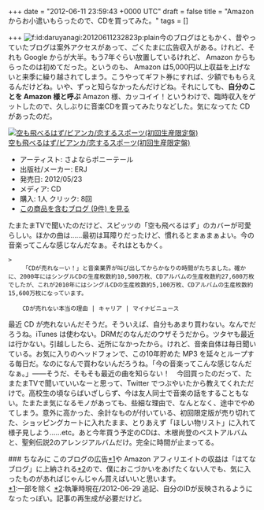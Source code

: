 
+++
date = "2012-06-11 23:59:43 +0000 UTC"
draft = false
title = "Amazon からお小遣いもらったので、CDを買ってみた。"
tags = []

+++
<img src="http://cdn-ak.f.st-hatena.com/images/fotolife/d/daruyanagi/20120611/20120611232823.png" alt="f:id:daruyanagi:20120611232823p:plain" title="f:id:daruyanagi:20120611232823p:plain" class="hatena-fotolife"/>今のブログはともかく、昔やっていたブログは案外アクセスがあって、ごくたまに広告収入がある。けれど、それも Google からが大半。もう7年ぐらい放置しているけれど、 Amazon からもらったのは初めてだった。というのも、 Amazon は5,000円以上収益を上げないと来季に繰り越されてしまう。こうやってギフト券にすれば、少額でももらえるんだけどね。いや、ずっと知らなかったんだけどね。それにしても、**自分のことを Amazon 様と呼ぶ** Amazon 様、カッコイイ！というわけで、臨時収入をゲットしたので、久しぶりに音楽CDを買ってみたりなどした。気になってた CD があったのだ。<div class="hatena-asin-detail"><a href="http://www.amazon.co.jp/exec/obidos/ASIN/B007N6SD76/bestylesnet-22/"><img src="http://ecx.images-amazon.com/images/I/518MP3JJqaL._SL160_.jpg" class="hatena-asin-detail-image" alt="空も飛べるはず/ビアンカ/恋するスポーツ(初回生産限定盤)" title="空も飛べるはず/ビアンカ/恋するスポーツ(初回生産限定盤)"/></a><div class="hatena-asin-detail-info"><a href="http://www.amazon.co.jp/exec/obidos/ASIN/B007N6SD76/bestylesnet-22/">空も飛べるはず/ビアンカ/恋するスポーツ(初回生産限定盤)</a><ul><li><span class="hatena-asin-detail-label">アーティスト:</span> さよならポニーテール</li><li><span class="hatena-asin-detail-label">出版社/メーカー:</span> ERJ</li><li><span class="hatena-asin-detail-label">発売日:</span> 2012/05/23</li><li><span class="hatena-asin-detail-label">メディア:</span> CD</li><li><span class="hatena-asin-detail-label">購入</span>: 1人 <span class="hatena-asin-detail-label">クリック</span>: 8回</li><li><a href="http://d.hatena.ne.jp/asin/B007N6SD76/bestylesnet-22" target="_blank">この商品を含むブログ (9件) を見る</a></li></ul></div><div class="hatena-asin-detail-foot"></div></div>たまたまTVで聞いたのだけど、スピッツの「空も飛べるはず」のカバーが可愛らしい。ほかの曲は……最初は耳障りだったけど、慣れるとまぁまぁよい。今の音楽ってこんな感じなんだなぁ。それはともかく。

    >
        「CDが売れなーい！」と音楽業界が叫び出してからかなりの時間がたちました。確かに、2000年にはシングルCDの生産枚数約10,500万枚、CDアルバムの生産枚数約27,600万枚でしたが、これが2010年にはシングルCDの生産枚数約5,100万枚、CDアルバムの生産枚数約15,600万枚になっています。

        CDが売れない本当の理由 | キャリア | マイナビニュース
    
最近 CD が売れないんだそうだ。そういえば、自分もあまり買わない。なんでだろうね。iTunes は使わない。DRMだのなんだのウザそうだから。ツタヤも最近は行かない。引越ししたら、近所になかったから。けれど、音楽自体は毎日聞いている。お気に入りのヘッドフォンで、この10年貯めた MP3 を延々とループする毎日だ。なのになんで買わないんだろうね。「今の音楽ってこんな感じなんだなぁ。」――そうだ、そもそも最近の曲を知らない！　今回買ったのだって、たまたまTVで聞いていいなーと思って、Twitter でつぶやいたから教えてくれただけで。高校生の頃ならばいざしらず、今は友人同士で音楽の話をすることもない。たまたま気になるモノがあっても、些細な理由で、なんとなく、途中でやめてしまう。意外に高かった、余計なものが付いている、初回限定版が売り切れてた、ショッピングカートに入れたまま、とりあえず「ほしい物リスト」に入れて様子見しよう……etc。あと今年買う予定のCDは、木根尚登のベストアルバムと、聖剣伝説2のアレンジアルバムだけ。完全に時間が止まってる。

<div class="section">
    ### ちなみに
    このブログの広告<a href="#f1" name="fn1" title="一部を除く">*1</a>や Amazon アフィリエイトの収益は「はてなブログ」に上納される<a href="#f2" name="fn2" title="執筆時現在/2012-06-29 追記、自分のIDが反映されるようになったっぽい。記事の再生成が必要だけど。">*2</a>ので、僕におこづかいをあげたくない人でも、気に入ったものがあればじゃんじゃん買えばいいと思います。

</div><div class="footnote">
<a href="#fn1" name="f1" class="footnote-number">*1</a><span class="footnote-delimiter">:</span><span class="footnote-text">一部を除く</span>
<a href="#fn2" name="f2" class="footnote-number">*2</a><span class="footnote-delimiter">:</span><span class="footnote-text">執筆時現在/2012-06-29 追記、自分のIDが反映されるようになったっぽい。記事の再生成が必要だけど。</span>
</div>

